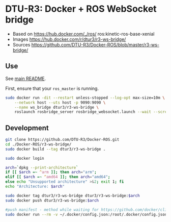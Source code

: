 # DTU-R3: Docker + ROS WebSocket bridge
* Based on https://hub.docker.com/_/ros/ ros:kinetic-ros-base-xenial
* Images https://hub.docker.com/r/dtur3/r3-ws-bridge/
* Sources https://github.com/DTU-R3/Docker-ROS/blob/master/r3-ws-bridge/

## Use
See [main README](../README.md).

First, ensure that your `ros_master` is running.

```sh
sudo docker run -dit --restart unless-stopped --log-opt max-size=10m \
	--network host --uts host -p 9090:9090 \
	--name ws_bridge dtur3/r3-ws-bridge \
	roslaunch rosbridge_server rosbridge_websocket.launch --wait --screen
```

## Development

```bash
git clone https://github.com/DTU-R3/Docker-ROS.git
cd ./Docker-ROS/r3-ws-bridge/
sudo docker build --tag dtur3/r3-ws-bridge .

sudo docker login

arch=`dpkg --print-architecture`
if [[ $arch =~ ^arm ]]; then arch="arm";
elif [[ $arch =~ ^amd64 ]]; then arch="amd64";
else echo "Unsupported architecture" >&2; exit 1; fi
echo "Architecture: $arch"

sudo docker tag dtur3/r3-ws-bridge dtur3/r3-ws-bridge:$arch
sudo docker push dtur3/r3-ws-bridge:$arch

#push manifest - method while waiting for https://github.com/docker/cli/pull/138
sudo docker run --rm -v ~/.docker/config.json:/root/.docker/config.json -v $(pwd):/host weshigbee/manifest-tool push from-spec /host/manifest.yaml
